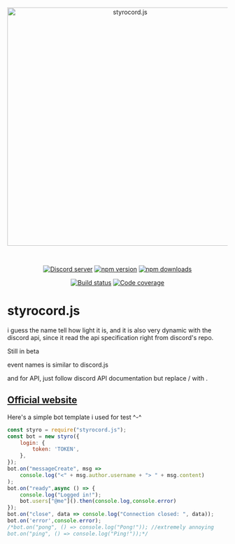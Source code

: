 <div align="center">
	<br />
	<p>
		<a href="https://dreamnity.in/styrocord.js"><img src="https://raw.githubusercontent.com/Dreamnity/styrocord.js/main/icon.png" width="546" alt="styrocord.js" /></a>
	</p>
	<br />
	<p>
		<a href="https://discord.dreamnity.in/"><img src="https://img.shields.io/discord/222078108977594368?color=5865F2&logo=discord&logoColor=white" alt="Discord server" /></a>
		<a href="https://www.npmjs.com/package/styrocord.js"><img src="https://img.shields.io/npm/v/styrocord.js.svg?maxAge=3600" alt="npm version" /></a>
		<a href="https://www.npmjs.com/package/styrocord.js"><img src="https://img.shields.io/npm/dt/styrocord.js.svg?maxAge=3600" alt="npm downloads" /></a>
	</p>
	<p>
		<a href="https://github.com/dreamnity/styrocord.js/actions"><img src="https://github.com/dreamnity/styrocord.js/actions/workflows/npm-publish.yml/badge.svg" alt="Build status" /></a>
		<a href="https://codecov.io/gh/dreamnity/styrocord.js" ><img src="https://codecov.io/gh/dreamnity/styrocord.js/branch/main/graph/badge.svg?precision=2" alt="Code coverage" /></a>
	</p>
</div>

# styrocord.js
i guess the name tell how light it is, and it is also very dynamic with the discord api, since it read the api specification right from discord's repo.

Still in beta

event names is similar to discord.js

and for API, just follow discord API documentation but replace / with .

## [Official website](https://dreamnity.in/styrocord.js)

Here's a simple bot template i used for test ^-^

```js
const styro = require("styrocord.js");
const bot = new styro({
	login: {
		token: 'TOKEN',
	},
});
bot.on("messageCreate", msg =>
	console.log("<" + msg.author.username + "> " + msg.content)
);
bot.on("ready",async () => {
	console.log("Logged in!");
	bot.users["@me"]().then(console.log,console.error)
});
bot.on("close", data => console.log("Connection closed: ", data));
bot.on('error',console.error);
/*bot.on("pong", () => console.log("Pong!")); //extremely annoying
bot.on("ping", () => console.log("Ping!"));*/
```
